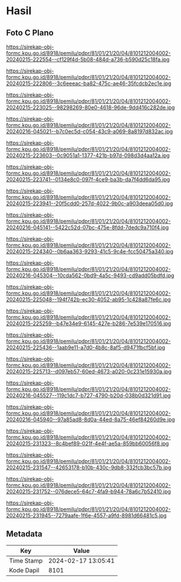 # Hasil

## Foto C Plano

https://sirekap-obj-formc.kpu.go.id/8918/pemilu/pdpr/81/01/21/20/04/8101212004002-20240215-222554--cf129f4d-5b08-484d-a736-b590d25c18fa.jpg

https://sirekap-obj-formc.kpu.go.id/8918/pemilu/pdpr/81/01/21/20/04/8101212004002-20240215-222806--3c6eeeac-ba82-475c-ae46-35fcdcb2ec1e.jpg

https://sirekap-obj-formc.kpu.go.id/8918/pemilu/pdpr/81/01/21/20/04/8101212004002-20240215-223025--98298269-80e0-4618-96de-9dd416c282de.jpg

https://sirekap-obj-formc.kpu.go.id/8918/pemilu/pdpr/81/01/21/20/04/8101212004002-20240216-045021--b7c0ec5d-c054-43c9-a069-8a8197d832ac.jpg

https://sirekap-obj-formc.kpu.go.id/8918/pemilu/pdpr/81/01/21/20/04/8101212004002-20240215-223603--0c9051a1-1377-421b-b97d-098d3d4aa12a.jpg

https://sirekap-obj-formc.kpu.go.id/8918/pemilu/pdpr/81/01/21/20/04/8101212004002-20240215-223741--0134e8c0-097f-4ce9-ba3b-da7f4dd6da95.jpg

https://sirekap-obj-formc.kpu.go.id/8918/pemilu/pdpr/81/01/21/20/04/8101212004002-20240215-223941--20f5cdd0-257d-4022-9b0c-a903deea05d0.jpg

https://sirekap-obj-formc.kpu.go.id/8918/pemilu/pdpr/81/01/21/20/04/8101212004002-20240216-045141--5422c52d-07bc-475e-8fdd-7dedc9a710f4.jpg

https://sirekap-obj-formc.kpu.go.id/8918/pemilu/pdpr/81/01/21/20/04/8101212004002-20240215-224340--0b6aa363-9293-41c5-9c4e-fcc50475a340.jpg

https://sirekap-obj-formc.kpu.go.id/8918/pemilu/pdpr/81/01/21/20/04/8101212004002-20240216-045304--10cda562-0bd9-4a5c-9493-cd9add05bdfd.jpg

https://sirekap-obj-formc.kpu.go.id/8918/pemilu/pdpr/81/01/21/20/04/8101212004002-20240215-225048--194f742b-ec30-4052-ab95-1c428a87fe6c.jpg

https://sirekap-obj-formc.kpu.go.id/8918/pemilu/pdpr/81/01/21/20/04/8101212004002-20240215-225259--b47e34e9-6145-427e-b286-7e539e170516.jpg

https://sirekap-obj-formc.kpu.go.id/8918/pemilu/pdpr/81/01/21/20/04/8101212004002-20240215-225436--1aab9e11-a7d0-4b8c-8af5-d9471fbcf5bf.jpg

https://sirekap-obj-formc.kpu.go.id/8918/pemilu/pdpr/81/01/21/20/04/8101212004002-20240215-225713--d097eb57-60ed-4673-a020-0c231e15930a.jpg

https://sirekap-obj-formc.kpu.go.id/8918/pemilu/pdpr/81/01/21/20/04/8101212004002-20240216-045527--119c1dc7-b727-4790-b20d-038b0d321d91.jpg

https://sirekap-obj-formc.kpu.go.id/8918/pemilu/pdpr/81/01/21/20/04/8101212004002-20240216-045940--97a85ad8-8d0a-44ed-8a75-46ef84260d9e.jpg

https://sirekap-obj-formc.kpu.go.id/8918/pemilu/pdpr/81/01/21/20/04/8101212004002-20240215-231323--8c4bef89-021f-4e4f-ae5a-859bb60056f8.jpg

https://sirekap-obj-formc.kpu.go.id/8918/pemilu/pdpr/81/01/21/20/04/8101212004002-20240215-231547--42653178-b10b-430c-9db8-332fcb3bc57b.jpg

https://sirekap-obj-formc.kpu.go.id/8918/pemilu/pdpr/81/01/21/20/04/8101212004002-20240215-231752--076dece5-64c7-4fa9-b944-78a6c7b52410.jpg

https://sirekap-obj-formc.kpu.go.id/8918/pemilu/pdpr/81/01/21/20/04/8101212004002-20240215-231945--7279aafe-1f6e-4557-a9fd-8981d66481c5.jpg


## Metadata

| Key        | Value               |
| ---------- | ------------------- |
| Time Stamp | 2024-02-17 13:05:41 |
| Kode Dapil | 8101                |



